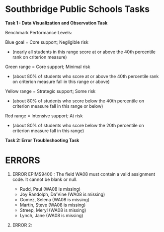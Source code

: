 # Southbridge Public Schools Tasks

**Task 1 : Data Visualization and Observation Task**

Benchmark Performance Levels:

Blue goal = Core support; Negligible risk

- (nearly all students in this range score at or above the 40th percentile rank on criterion measure)

Green range = Core support; Minimal risk

- (about 80% of students who score at or above the 40th percentile rank on criterion measure fall in this range or above)

Yellow range = Strategic support; Some risk

- (about 80% of students who score below the 40th percentile on criterion measure fall in this range or below)

Red range = Intensive support; At risk

- (about 80% of students who score below the 20th percentile on criterion measure fall in this range)

**Task 2: Error Troubleshooting Task**

# ERRORS

1. ERROR EPIMS9400 : The field WA08 must contain a valid assignment code. It cannot be blank or null.

   - Rudd, Paul (WA08 is missing)
   - Joy Randolph, Da'Vine (WA08 is missing)
   - Gomez, Selena (WA08 is missing)
   - Martin, Steve (WA08 is missing)
   - Streep, Meryl (WA08 is missing)
   - Lynch, Jane (WA08 is missing)

2. ERROR 2:
